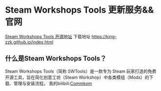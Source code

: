 # Steam Workshops Tools 更新服务&&官网
[Steam Workshops Tools 开源地址](https://github.com/King-zzk/Steam-Workshops-Tools-SWTools)
下载地址 https://king-zzk.github.io/index.html
## 什么是Steam Workshops Tools？
Steam Workshops Tools（简称 SWTools）是一款专为 Steam 玩家打造的免费开源工具，旨在简化创意工坊（Steam Workshop）中各类模组（Mods）的下载、管理与安装流程。
我的bilibili:[Commkom](https://space.bilibili.com/650353694)
